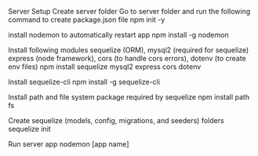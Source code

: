 Server Setup
Create server folder
Go to server folder and run the following command to create package.json file
npm init -y

install nodemon to automatically restart app
npm install -g nodemon

Install following modules 
sequelize (ORM), mysql2 (required for sequelize) express (node framework), cors (to handle cors errors), dotenv (to create env files)
npm install sequelize mysql2 express cors dotenv

Install sequelize-cli
npm install -g sequelize-cli

Install path and file system package required by sequelize
npm install path fs

Create sequelize (models, config, migrations, and seeders) folders
sequelize init

Run server app
nodemon [app name]
